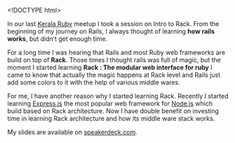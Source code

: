 &lt;!DOCTYPE html&gt;

In our last [Kerala Ruby](http://krug.github.io/) meetup I took a session on Intro to Rack. From the beginning of my journey on Rails, I always thought of learning **how rails works**, but didn’t get enough time.

For a long time I was hearing that Rails and most Ruby web frameworks are build on top of **Rack**. Those times I thought rails was full of magic, but the moment I started learning **Rack : The modular web interface for ruby** I came to know that actually the magic happens at Rack level and Rails just add some colors to it with the help of various middle wares.

For me, I have another reason why I started learning Rack. Recently I started learning [Express.js](http://expressjs.com/) the most popular web framework for [Node.js](http://nodejs.org) which build based on Rack architecture. Now I have double benefit on investing time in learning Rack architecture and how its middle ware stack works.

My slides are available on [speakerdeck.com](https://speakerdeck.com/revathskumar/rack).
